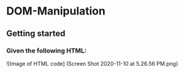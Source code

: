# DOM-Manipulation
## Getting started
### Given the following HTML:

![Image of HTML code]
(Screen Shot 2020-11-10 at 5.26.56 PM.png)

